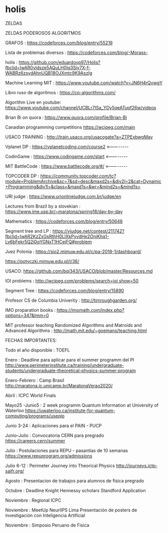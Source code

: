 # holis
ZELDAS


ZELDAS PODEROSOS ALGORITMOS

GRAFOS : https://codeforces.com/blog/entry/55219

Lista de problemas diversos : https://codeforces.com/blog/-Morass-

holis : https://github.com/eduardovp97/Holis?fbclid=IwAR0vldsze5AQuLH0Iq3Siy7X-f-WABRz6zsydAhnUQB18OJXmtc9K9AszIg

Machine Learning MIT : https://www.youtube.com/watch?v=JN6H4rQvwgY

Libro ruso de algoritmos : https://cp-algorithms.com/

Algorithm Live en youtube: https://www.youtube.com/channel/UCBLr7ISa_YDy5qeATupf26w/videos

Brian Bi on quora : https://www.quora.com/profile/Brian-Bi

Canadian programming competitions https://wcipeg.com/main

USACO TRAINING : http://train.usaco.org/usacogate?a=ZTPExbwgMay

Vplanet DP : https://vplanetcoding.com/course2   <--------

CodinGame : https://www.codingame.com/start      <--------

MIT BattleCode : https://www.battlecode.org/#/    <--------

TOPCODER DP :     https://community.topcoder.com/tc?module=ProblemArchive&sc=7&sd=desc&maxd2s=&div2l=2&cat=Dynamic+Programming&div1l=&class=&maxd1s=&wr=&mind2s=&mind1s=

URI judge :  https://www.urionlinejudge.com.br/judge/en

Lectures from Brazil by a slovekian : https://www.ime.usp.br/~maratona/spring18/day-by-day

Mathematics : https://codeforces.com/blog/entry/50648

Segment tree and LP : https://vjudge.net/contest/211742?fbclid=IwAR2KzZxGsRthH0LIXkPyvdHe2OnjKhq1-Lv6bFekr5Q2i0qYGNxT1HCejFQ#problem

Juez Polonia : https://sio2.mimuw.edu.pl/c/pa-2018-1/dashboard/

https://potyczki.mimuw.edu.pl/l/36/

USACO: https://github.com/bqi343/USACO/blob/master/Resources.md

IOI problems : http://wcipeg.com/problems/search=ioi,show=50

Segment Tree : https://codeforces.com/blog/entry/15890

Profesor CS de Columbia Univerity : http://timroughgarden.org/

IMO proparation books : https://imomath.com/index.php?options=347&lmm=0

MIT professor teaching Randomized Algorithms and Matroids and Advanced Algorithms : http://math.mit.edu/~goemans/teaching.html




FECHAS IMPORTANTES: 

Todo el año disponible : TOEFL

Enero : Deadline para aplicar para el summer programm del PI	http://www.perimeterinstitute.ca/training/undergraduate-students/undergraduate-theoretical-physics-summer-program

Enero-Febrero : Camp Brasil	http://maratona.ic.unicamp.br/MaratonaVerao2020/

Abril : ICPC World Finals

Mayo25 -Junio5 : 2 week programm Quantum Information at University of Waterloo 		https://uwaterloo.ca/institute-for-quantum-computing/programs/useqip

Junio 3-24 : Aplicaciones para el PAIN - PUCP

Junio-Julio : Convocatoria CERN para pregrado	 https://careers.cern/summer

Julio : Postulaciones para REPU - pasantías de 10 semanas	https://www.repuprogram.org/admissions

Julio 6-12 : Perimeter Journey into Theorical Physics 	 http://journeys.ictp-saifr.org/

Agosto : Presentacion de trabajos para alumnos de física pregrado

Octubre : Deadline Knight Hennessy scholars Standford Application

Noviembre : Regional ICPC

Noviembre : MeetUp NeurlIPS Lima  Presentación de posters de investigación con Inteligencia Artificial 

Noviembre : Simposio Peruano de Fisica



